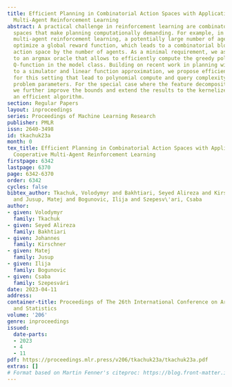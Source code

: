 ```yaml
---
title: Efficient Planning in Combinatorial Action Spaces with Applications to Cooperative
  Multi-Agent Reinforcement Learning
abstract: A practical challenge in reinforcement learning are combinatorial action
  spaces that make planning computationally demanding. For example, in cooperative
  multi-agent reinforcement learning, a potentially large number of agents jointly
  optimize a global reward function, which leads to a combinatorial blow-up in the
  action space by the number of agents. As a minimal requirement, we assume access
  to an argmax oracle that allows to efficiently compute the greedy policy for any
  Q-function in the model class. Building on recent work in planning with local access
  to a simulator and linear function approximation, we propose efficient algorithms
  for this setting that lead to polynomial compute and query complexity in all relevant
  problem parameters. For the special case where the feature decomposition is additive,
  we further improve the bounds and extend the results to the kernelized setting with
  an efficient algorithm.
section: Regular Papers
layout: inproceedings
series: Proceedings of Machine Learning Research
publisher: PMLR
issn: 2640-3498
id: tkachuk23a
month: 0
tex_title: Efficient Planning in Combinatorial Action Spaces with Applications to
  Cooperative Multi-Agent Reinforcement Learning
firstpage: 6342
lastpage: 6370
page: 6342-6370
order: 6342
cycles: false
bibtex_author: Tkachuk, Volodymyr and Bakhtiari, Seyed Alireza and Kirschner, Johannes
  and Jusup, Matej and Bogunovic, Ilija and Szepesv\'ari, Csaba
author:
- given: Volodymyr
  family: Tkachuk
- given: Seyed Alireza
  family: Bakhtiari
- given: Johannes
  family: Kirschner
- given: Matej
  family: Jusup
- given: Ilija
  family: Bogunovic
- given: Csaba
  family: Szepesvári
date: 2023-04-11
address:
container-title: Proceedings of The 26th International Conference on Artificial Intelligence
  and Statistics
volume: '206'
genre: inproceedings
issued:
  date-parts:
  - 2023
  - 4
  - 11
pdf: https://proceedings.mlr.press/v206/tkachuk23a/tkachuk23a.pdf
extras: []
# Format based on Martin Fenner's citeproc: https://blog.front-matter.io/posts/citeproc-yaml-for-bibliographies/
---
```

